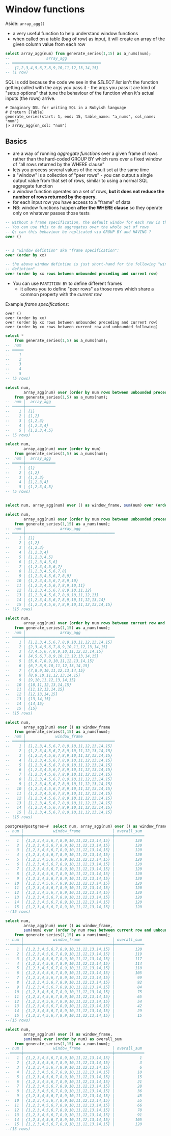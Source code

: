 # Window functions

Aside: `array_agg()`

* a very useful function to help understand window functions
* when called on a table (bag of row) as input, it will create an array of the given column value from each row


```sql
select array_agg(num) from generate_series(1,15) as a_nums(num);
--                array_agg
-- ═══════════════════════════════════════
--  {1,2,3,4,5,6,7,8,9,10,11,12,13,14,15}
-- (1 row)
```

SQL is odd because the code we see in the _SELECT list_ isn't the function getting called with the args you pass it - the args you pass it are kind of "setup options" that tune the behaviour of the function when it's actual inputs (the rows) arrive.

```
# Imaginary DSL for writing SQL in a Rubyish language
# @return [Table]
generate_series(start: 1, end: 15, table_name: "a_nums", col_name: "num")
|> array_agg(on_col: "num")
```



## Basics

* are a way of running _aggregate functions_ over a given frame of rows rather than the hard-coded GROUP BY which runs over a fixed window of "all rows returned by the WHERE clause"
* lets you process several values of the result set at the same time
* a "window" is a collection of "peer rows" - you can output a single output value from that set of rows, similar to using a normal SQL  aggregate function
* a window function operates on a set of rows, **but it does not reduce the number of rows returned by the query**.
* for each input row you have access to a "frame" of data
* NB: window functions happen **after the WHERE clause** so they operate only on whatever passes those tests

```sql
-- without a frame specification, the default window for each row is the whole set of rows
-- You can use this to do aggregates over the whole set of rows
-- Q: can this behaviour be replicated via GROUP BY and HAVING ?
over ()


-- a "window defintion" aka "frame specification":
over (order by xx)

-- the above window defintion is just short-hand for the following "window
-- defintion"
over (order by xx rows between unbounded preceding and current row)
```

* You can use `PARTITION BY` to define different frames
    * it allows you to define "peer rows" as those rows which share a common property with the _current row_

Example _frame specifications_:

```
over ()
over (order by xx)
over (order by xx rows between unbounded preceding and current row)
over (order by xx rows between current row and unbounded following)

```

```sql
select *
    from generate_series(1,5) as a_nums(num);
--  num
-- ═════
--    1
--    2
--    3
--    4
--    5
-- (5 rows)

select num,
        array_agg(num) over (order by num rows between unbounded preceding and current row)
    from generate_series(1,5) as a_nums(num);
--  num │  array_agg
-- ═════╪═════════════
--    1 │ {1}
--    2 │ {1,2}
--    3 │ {1,2,3}
--    4 │ {1,2,3,4}
--    5 │ {1,2,3,4,5}
-- (5 rows)

select num,
        array_agg(num) over (order by num)
    from generate_series(1,5) as a_nums(num);
--  num │  array_agg
-- ═════╪═════════════
--    1 │ {1}
--    2 │ {1,2}
--    3 │ {1,2,3}
--    4 │ {1,2,3,4}
--    5 │ {1,2,3,4,5}
-- (5 rows)


select num, array_agg(num) over () as window_frame, sum(num) over (order by num rows between current row and unbounded following) as overall_sum from generate_series(1,15) as a_nums(num);

select num,
        array_agg(num) over (order by num rows between unbounded preceding and current row)
    from generate_series(1,15) as a_nums(num);
--  num │               array_agg
-- ═════╪═══════════════════════════════════════
--    1 │ {1}
--    2 │ {1,2}
--    3 │ {1,2,3}
--    4 │ {1,2,3,4}
--    5 │ {1,2,3,4,5}
--    6 │ {1,2,3,4,5,6}
--    7 │ {1,2,3,4,5,6,7}
--    8 │ {1,2,3,4,5,6,7,8}
--    9 │ {1,2,3,4,5,6,7,8,9}
--   10 │ {1,2,3,4,5,6,7,8,9,10}
--   11 │ {1,2,3,4,5,6,7,8,9,10,11}
--   12 │ {1,2,3,4,5,6,7,8,9,10,11,12}
--   13 │ {1,2,3,4,5,6,7,8,9,10,11,12,13}
--   14 │ {1,2,3,4,5,6,7,8,9,10,11,12,13,14}
--   15 │ {1,2,3,4,5,6,7,8,9,10,11,12,13,14,15}
-- (15 rows)

select num,
        array_agg(num) over (order by num rows between current row and unbounded following)
    from generate_series(1,15) as a_nums(num);
--  num │               array_agg
-- ═════╪═══════════════════════════════════════
--    1 │ {1,2,3,4,5,6,7,8,9,10,11,12,13,14,15}
--    2 │ {2,3,4,5,6,7,8,9,10,11,12,13,14,15}
--    3 │ {3,4,5,6,7,8,9,10,11,12,13,14,15}
--    4 │ {4,5,6,7,8,9,10,11,12,13,14,15}
--    5 │ {5,6,7,8,9,10,11,12,13,14,15}
--    6 │ {6,7,8,9,10,11,12,13,14,15}
--    7 │ {7,8,9,10,11,12,13,14,15}
--    8 │ {8,9,10,11,12,13,14,15}
--    9 │ {9,10,11,12,13,14,15}
--   10 │ {10,11,12,13,14,15}
--   11 │ {11,12,13,14,15}
--   12 │ {12,13,14,15}
--   13 │ {13,14,15}
--   14 │ {14,15}
--   15 │ {15}
-- (15 rows)

select num,
        array_agg(num) over () as window_frame
    from generate_series(1,15) as a_nums(num);
--  num │             window_frame
-- ═════╪═══════════════════════════════════════
--    1 │ {1,2,3,4,5,6,7,8,9,10,11,12,13,14,15}
--    2 │ {1,2,3,4,5,6,7,8,9,10,11,12,13,14,15}
--    3 │ {1,2,3,4,5,6,7,8,9,10,11,12,13,14,15}
--    4 │ {1,2,3,4,5,6,7,8,9,10,11,12,13,14,15}
--    5 │ {1,2,3,4,5,6,7,8,9,10,11,12,13,14,15}
--    6 │ {1,2,3,4,5,6,7,8,9,10,11,12,13,14,15}
--    7 │ {1,2,3,4,5,6,7,8,9,10,11,12,13,14,15}
--    8 │ {1,2,3,4,5,6,7,8,9,10,11,12,13,14,15}
--    9 │ {1,2,3,4,5,6,7,8,9,10,11,12,13,14,15}
--   10 │ {1,2,3,4,5,6,7,8,9,10,11,12,13,14,15}
--   11 │ {1,2,3,4,5,6,7,8,9,10,11,12,13,14,15}
--   12 │ {1,2,3,4,5,6,7,8,9,10,11,12,13,14,15}
--   13 │ {1,2,3,4,5,6,7,8,9,10,11,12,13,14,15}
--   14 │ {1,2,3,4,5,6,7,8,9,10,11,12,13,14,15}
--   15 │ {1,2,3,4,5,6,7,8,9,10,11,12,13,14,15}
-- (15 rows)

postgres@postgres=#  select num, array_agg(num) over () as window_frame, sum(num) over () as overall_sum from generate_series(1,15) as a_nums(num);
-- num │             window_frame              │ overall_sum
--═════╪═══════════════════════════════════════╪═════════════
--   1 │ {1,2,3,4,5,6,7,8,9,10,11,12,13,14,15} │         120
--   2 │ {1,2,3,4,5,6,7,8,9,10,11,12,13,14,15} │         120
--   3 │ {1,2,3,4,5,6,7,8,9,10,11,12,13,14,15} │         120
--   4 │ {1,2,3,4,5,6,7,8,9,10,11,12,13,14,15} │         120
--   5 │ {1,2,3,4,5,6,7,8,9,10,11,12,13,14,15} │         120
--   6 │ {1,2,3,4,5,6,7,8,9,10,11,12,13,14,15} │         120
--   7 │ {1,2,3,4,5,6,7,8,9,10,11,12,13,14,15} │         120
--   8 │ {1,2,3,4,5,6,7,8,9,10,11,12,13,14,15} │         120
--   9 │ {1,2,3,4,5,6,7,8,9,10,11,12,13,14,15} │         120
--  10 │ {1,2,3,4,5,6,7,8,9,10,11,12,13,14,15} │         120
--  11 │ {1,2,3,4,5,6,7,8,9,10,11,12,13,14,15} │         120
--  12 │ {1,2,3,4,5,6,7,8,9,10,11,12,13,14,15} │         120
--  13 │ {1,2,3,4,5,6,7,8,9,10,11,12,13,14,15} │         120
--  14 │ {1,2,3,4,5,6,7,8,9,10,11,12,13,14,15} │         120
--  15 │ {1,2,3,4,5,6,7,8,9,10,11,12,13,14,15} │         120
--(15 rows)

select num,
        array_agg(num) over () as window_frame,
        sum(num) over (order by num rows between current row and unbounded following) as overall_sum
    from generate_series(1,15) as a_nums(num);
-- num │             window_frame              │ overall_sum
--═════╪═══════════════════════════════════════╪═════════════
--   1 │ {1,2,3,4,5,6,7,8,9,10,11,12,13,14,15} │         120
--   2 │ {1,2,3,4,5,6,7,8,9,10,11,12,13,14,15} │         119
--   3 │ {1,2,3,4,5,6,7,8,9,10,11,12,13,14,15} │         117
--   4 │ {1,2,3,4,5,6,7,8,9,10,11,12,13,14,15} │         114
--   5 │ {1,2,3,4,5,6,7,8,9,10,11,12,13,14,15} │         110
--   6 │ {1,2,3,4,5,6,7,8,9,10,11,12,13,14,15} │         105
--   7 │ {1,2,3,4,5,6,7,8,9,10,11,12,13,14,15} │          99
--   8 │ {1,2,3,4,5,6,7,8,9,10,11,12,13,14,15} │          92
--   9 │ {1,2,3,4,5,6,7,8,9,10,11,12,13,14,15} │          84
--  10 │ {1,2,3,4,5,6,7,8,9,10,11,12,13,14,15} │          75
--  11 │ {1,2,3,4,5,6,7,8,9,10,11,12,13,14,15} │          65
--  12 │ {1,2,3,4,5,6,7,8,9,10,11,12,13,14,15} │          54
--  13 │ {1,2,3,4,5,6,7,8,9,10,11,12,13,14,15} │          42
--  14 │ {1,2,3,4,5,6,7,8,9,10,11,12,13,14,15} │          29
--  15 │ {1,2,3,4,5,6,7,8,9,10,11,12,13,14,15} │          15
--(15 rows)

select num,
        array_agg(num) over () as window_frame,
        sum(num) over (order by num) as overall_sum
    from generate_series(1,15) as a_nums(num);
-- num │             window_frame              │ overall_sum
--═════╪═══════════════════════════════════════╪═════════════
--   1 │ {1,2,3,4,5,6,7,8,9,10,11,12,13,14,15} │           1
--   2 │ {1,2,3,4,5,6,7,8,9,10,11,12,13,14,15} │           3
--   3 │ {1,2,3,4,5,6,7,8,9,10,11,12,13,14,15} │           6
--   4 │ {1,2,3,4,5,6,7,8,9,10,11,12,13,14,15} │          10
--   5 │ {1,2,3,4,5,6,7,8,9,10,11,12,13,14,15} │          15
--   6 │ {1,2,3,4,5,6,7,8,9,10,11,12,13,14,15} │          21
--   7 │ {1,2,3,4,5,6,7,8,9,10,11,12,13,14,15} │          28
--   8 │ {1,2,3,4,5,6,7,8,9,10,11,12,13,14,15} │          36
--   9 │ {1,2,3,4,5,6,7,8,9,10,11,12,13,14,15} │          45
--  10 │ {1,2,3,4,5,6,7,8,9,10,11,12,13,14,15} │          55
--  11 │ {1,2,3,4,5,6,7,8,9,10,11,12,13,14,15} │          66
--  12 │ {1,2,3,4,5,6,7,8,9,10,11,12,13,14,15} │          78
--  13 │ {1,2,3,4,5,6,7,8,9,10,11,12,13,14,15} │          91
--  14 │ {1,2,3,4,5,6,7,8,9,10,11,12,13,14,15} │         105
--  15 │ {1,2,3,4,5,6,7,8,9,10,11,12,13,14,15} │         120
--(15 rows)
```

